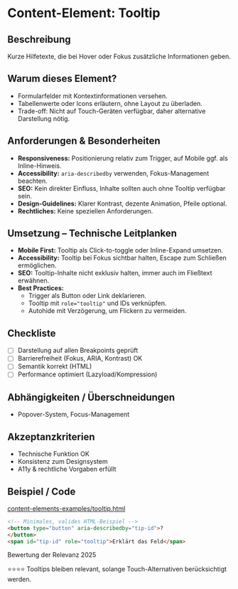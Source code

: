 # Content-Element: Tooltip

## Beschreibung
Kurze Hilfetexte, die bei Hover oder Fokus zusätzliche Informationen geben.

## Warum dieses Element?
- Formularfelder mit Kontextinformationen versehen.
- Tabellenwerte oder Icons erläutern, ohne Layout zu überladen.
- Trade-off: Nicht auf Touch-Geräten verfügbar, daher alternative Darstellung nötig.

## Anforderungen & Besonderheiten
- **Responsiveness:** Positionierung relativ zum Trigger, auf Mobile ggf. als Inline-Hinweis.
- **Accessibility:** `aria-describedby` verwenden, Fokus-Management beachten.
- **SEO:** Kein direkter Einfluss, Inhalte sollten auch ohne Tooltip verfügbar sein.
- **Design-Guidelines:** Klarer Kontrast, dezente Animation, Pfeile optional.
- **Rechtliches:** Keine speziellen Anforderungen.

## Umsetzung – Technische Leitplanken
- **Mobile First:** Tooltip als Click-to-toggle oder Inline-Expand umsetzen.
- **Accessibility:** Tooltip bei Fokus sichtbar halten, Escape zum Schließen ermöglichen.
- **SEO:** Tooltip-Inhalte nicht exklusiv halten, immer auch im Fließtext erwähnen.
- **Best Practices:**
  - Trigger als Button oder Link deklarieren.
  - Tooltip mit `role="tooltip"` und IDs verknüpfen.
  - Autohide mit Verzögerung, um Flickern zu vermeiden.

## Checkliste
- [ ] Darstellung auf allen Breakpoints geprüft
- [ ] Barrierefreiheit (Fokus, ARIA, Kontrast) OK
- [ ] Semantik korrekt (HTML)
- [ ] Performance optimiert (Lazyload/Kompression)

## Abhängigkeiten / Überschneidungen
- Popover-System, Focus-Management

## Akzeptanzkriterien
- Technische Funktion OK
- Konsistenz zum Designsystem
- A11y & rechtliche Vorgaben erfüllt

## Beispiel / Code
[content-elements-examples/tooltip.html](../content-elements-examples/tooltip.html)

```html
<!-- Minimales, valides HTML-Beispiel -->
<button type="button" aria-describedby="tip-id">?
</button>
<span id="tip-id" role="tooltip">Erklärt das Feld</span>
```

Bewertung der Relevanz 2025

⭐⭐⭐⭐ Tooltips bleiben relevant, solange Touch-Alternativen berücksichtigt werden.
